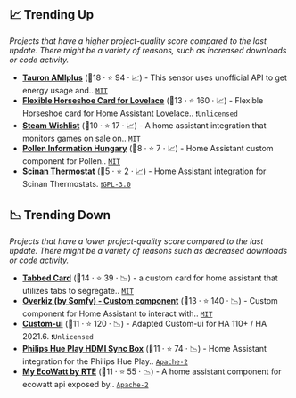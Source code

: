 ## 📈 Trending Up

_Projects that have a higher project-quality score compared to the last update. There might be a variety of reasons, such as increased downloads or code activity._

- <b><a href="https://github.com/PiotrMachowski/Home-Assistant-custom-components-Tauron-AMIplus">Tauron AMIplus</a></b> (🥇18 ·  ⭐ 94 · 📈) - This sensor uses unofficial API to get energy usage and.. <code><a href="http://bit.ly/34MBwT8">MIT</a></code>
- <b><a href="https://github.com/AmoebeLabs/flex-horseshoe-card">Flexible Horseshoe Card for Lovelace</a></b> (🥈13 ·  ⭐ 160 · 📈) - Flexible Horseshoe card for Home Assistant Lovelace.. <code>❗Unlicensed</code>
- <b><a href="https://github.com/boralyl/steam-wishlist">Steam Wishlist</a></b> (🥈10 ·  ⭐ 17 · 📈) - A home assistant integration that monitors games on sale on.. <code><a href="http://bit.ly/34MBwT8">MIT</a></code>
- <b><a href="https://github.com/amaximus/pollen_hu">Pollen Information Hungary</a></b> (🥉8 ·  ⭐ 7 · 📈) - Home Assistant custom component for Pollen.. <code><a href="http://bit.ly/34MBwT8">MIT</a></code>
- <b><a href="https://github.com/Skarbo/hass-scinan-thermostat">Scinan Thermostat</a></b> (🥉5 ·  ⭐ 2 · 📈) - Home Assistant integration for Scinan Thermostats. <code><a href="http://bit.ly/2M0xdwT">❗️GPL-3.0</a></code>

## 📉 Trending Down

_Projects that have a lower project-quality score compared to the last update. There might be a variety of reasons such as decreased downloads or code activity._

- <b><a href="https://github.com/kinghat/tabbed-card">Tabbed Card</a></b> (🥈14 ·  ⭐ 39 · 📉) - a custom card for home assistant that utilizes tabs to segregate.. <code><a href="http://bit.ly/34MBwT8">MIT</a></code>
- <b><a href="https://github.com/iMicknl/ha-tahoma">Overkiz (by Somfy) - Custom component</a></b> (🥈13 ·  ⭐ 140 · 📉) - Custom component for Home Assistant to interact with.. <code><a href="http://bit.ly/34MBwT8">MIT</a></code>
- <b><a href="https://github.com/Mariusthvdb/custom-ui">Custom-ui</a></b> (🥉11 ·  ⭐ 120 · 📉) - Adapted Custom-ui for HA 110+ / HA 2021.6. <code>❗Unlicensed</code>
- <b><a href="https://github.com/mvdwetering/huesyncbox">Philips Hue Play HDMI Sync Box</a></b> (🥈11 ·  ⭐ 74 · 📉) - Home Assistant integration for the Philips Hue Play.. <code><a href="http://bit.ly/3nYMfla">Apache-2</a></code>
- <b><a href="https://github.com/kamaradclimber/rte-ecowatt">My EcoWatt by RTE</a></b> (🥈11 ·  ⭐ 55 · 📉) - A home assistant component for ecowatt api exposed by.. <code><a href="http://bit.ly/3nYMfla">Apache-2</a></code>

